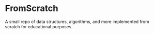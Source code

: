 # FromScratch
A small repo of data structures, algorithms, and more implemented from scratch for educational purposes.
